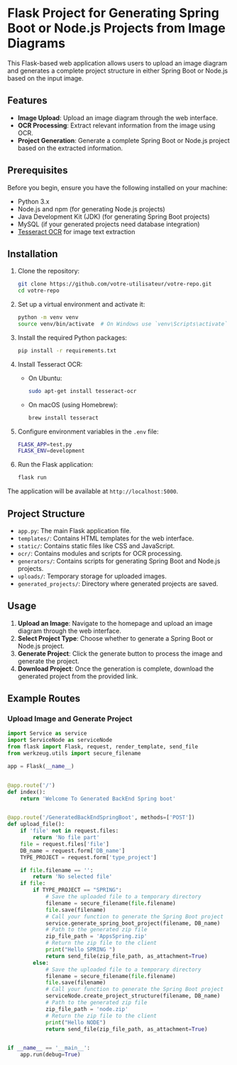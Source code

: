 # Flask Project for Generating Spring Boot or Node.js Projects from Image Diagrams 

This Flask-based web application allows users to upload an image diagram and generates a complete project structure in either Spring Boot or Node.js based on the input image.

## Features

- **Image Upload**: Upload an image diagram through the web interface.
- **OCR Processing**: Extract relevant information from the image using OCR.
- **Project Generation**: Generate a complete Spring Boot or Node.js project based on the extracted information.

## Prerequisites

Before you begin, ensure you have the following installed on your machine:

- Python 3.x
- Node.js and npm (for generating Node.js projects)
- Java Development Kit (JDK) (for generating Spring Boot projects)
- MySQL (if your generated projects need database integration)
- [Tesseract OCR](https://github.com/tesseract-ocr/tesseract) for image text extraction

## Installation

1. Clone the repository:

    ```bash
    git clone https://github.com/votre-utilisateur/votre-repo.git
    cd votre-repo
    ```

2. Set up a virtual environment and activate it:

    ```bash
    python -m venv venv
    source venv/bin/activate  # On Windows use `venv\Scripts\activate`
    ```

3. Install the required Python packages:

    ```bash
    pip install -r requirements.txt
    ```

4. Install Tesseract OCR:
    - On Ubuntu:
        ```bash
        sudo apt-get install tesseract-ocr
        ```
    - On macOS (using Homebrew):
        ```bash
        brew install tesseract
        ```

5. Configure environment variables in the `.env` file:

    ```bash
    FLASK_APP=test.py
    FLASK_ENV=development
    ```

6. Run the Flask application:

    ```bash
    flask run
    ```

The application will be available at `http://localhost:5000`.

## Project Structure

- `app.py`: The main Flask application file.
- `templates/`: Contains HTML templates for the web interface.
- `static/`: Contains static files like CSS and JavaScript.
- `ocr/`: Contains modules and scripts for OCR processing.
- `generators/`: Contains scripts for generating Spring Boot and Node.js projects.
- `uploads/`: Temporary storage for uploaded images.
- `generated_projects/`: Directory where generated projects are saved.

## Usage

1. **Upload an Image**: Navigate to the homepage and upload an image diagram through the web interface.
2. **Select Project Type**: Choose whether to generate a Spring Boot or Node.js project.
3. **Generate Project**: Click the generate button to process the image and generate the project.
4. **Download Project**: Once the generation is complete, download the generated project from the provided link.

## Example Routes

### Upload Image and Generate Project

```python
import Service as service
import ServiceNode as serviceNode
from flask import Flask, request, render_template, send_file
from werkzeug.utils import secure_filename

app = Flask(__name__)


@app.route('/')
def index():
    return 'Welcome To Generated BackEnd Spring boot'


@app.route('/GeneratedBackEndSpringBoot', methods=['POST'])
def upload_file():
    if 'file' not in request.files:
        return 'No file part'
    file = request.files['file']
    DB_name = request.form['DB_name']
    TYPE_PROJECT = request.form['type_project']

    if file.filename == '':
        return 'No selected file'
    if file:
        if TYPE_PROJECT == "SPRING":
            # Save the uploaded file to a temporary directory
            filename = secure_filename(file.filename)
            file.save(filename)
            # Call your function to generate the Spring Boot project
            service.generate_spring_boot_project(filename, DB_name)
            # Path to the generated zip file
            zip_file_path = 'AppsSpring.zip'
            # Return the zip file to the client
            print("Hello SPRING ")
            return send_file(zip_file_path, as_attachment=True)
        else:
            # Save the uploaded file to a temporary directory
            filename = secure_filename(file.filename)
            file.save(filename)
            # Call your function to generate the Spring Boot project
            serviceNode.create_project_structure(filename, DB_name)
            # Path to the generated zip file
            zip_file_path = 'node.zip'
            # Return the zip file to the client
            print("Hello NODE")
            return send_file(zip_file_path, as_attachment=True)


if __name__ == '__main__':
    app.run(debug=True)

